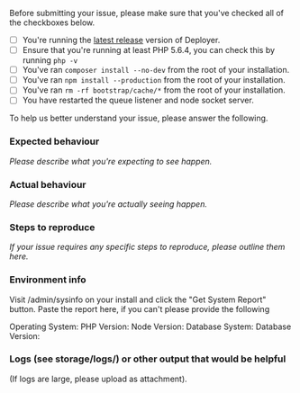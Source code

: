 Before submitting your issue, please make sure that you've checked all of the checkboxes below.

- [ ] You're running the [latest release](https://github.com/REBElinBLUE/deployer/releases/latest) version of Deployer.
- [ ] Ensure that you're running at least PHP 5.6.4, you can check this by running `php -v`
- [ ] You've ran `composer install --no-dev` from the root of your installation.
- [ ] You've ran `npm install --production` from the root of your installation.
- [ ] You've ran `rm -rf bootstrap/cache/*` from the root of your installation.
- [ ] You have restarted the queue listener and node socket server.

To help us better understand your issue, please answer the following.

### Expected behaviour

*Please describe what you're expecting to see happen.*

### Actual behaviour

*Please describe what you're actually seeing happen.*

### Steps to reproduce

*If your issue requires any specific steps to reproduce, please outline them here.*

### Environment info

Visit /admin/sysinfo on your install and click the "Get System Report" button. Paste the report here, if you can't
please provide the following

Operating System:
PHP Version:
Node Version:
Database System:
Database Version:

### Logs (see storage/logs/) or other output that would be helpful
(If logs are large, please upload as attachment).
